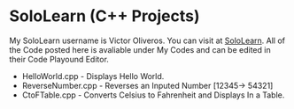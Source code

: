 # SoloLearn (C++ Projects)
My SoloLearn username is Victor Oliveros. You can visit at [SoloLearn](https://www.sololearn.com/Profile/10121892). All of the Code posted here is avaliable under My Codes and can be edited in their Code Playound Editor.

* HelloWorld.cpp - Displays Hello World.
* ReverseNumber.cpp - Reverses an Inputed Number [12345-> 54321]
* CtoFTable.cpp - Converts Celsius to Fahrenheit and Displays In a Table. 
